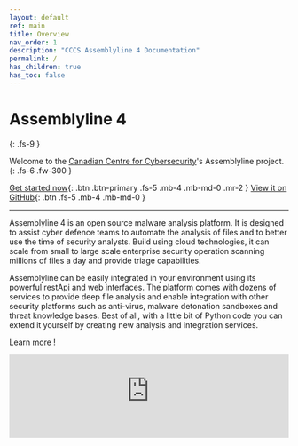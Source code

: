 ```yaml
---
layout: default
ref: main
title: Overview
nav_order: 1
description: "CCCS Assemblyline 4 Documentation"
permalink: /
has_children: true
has_toc: false
---
```


<script>
  function resizeIframe(obj) {
    obj.style.height = obj.contentWindow.document.body.scrollHeight + 'px';
  }
</script>

<script src="https://ajax.googleapis.com/ajax/libs/jquery/1.11.0/jquery.min.js"></script>


# Assemblyline 4
{: .fs-9 }

Welcome to the [Canadian Centre for Cybersecurity](https://www.cyber.gc.ca/en)'s Assemblyline project.
{: .fs-6 .fw-300 }

[Get started now](./docs/public_beta.html){: .btn .btn-primary .fs-5 .mb-4 .mb-md-0 .mr-2 } [View it on GitHub](https://github.com/CybercentreCanada?q=assemblyline){: .btn .fs-5 .mb-4 .mb-md-0 }

---

Assemblyline 4 is an open source malware analysis platform. It is designed to assist cyber defence teams to automate the analysis of files and to better use the time of security analysts.
Build using cloud technologies, it can scale from small to large scale enterprise security operation scanning millions of files a day and provide triage capabilities.

Assemblyline can be easily integrated in your environment using its powerful restApi and web interfaces. The platform  comes with dozens of services to provide deep file analysis and enable integration with other security platforms such as anti-virus, malware detonation sandboxes and threat knowledge bases. Best of all, with a little bit of Python code you can extend it yourself by creating new analysis and integration services.

Learn [more](./docs/overview/how_it_works.html) !



<iframe class="slideshow-iframe" src="https://cybercentrecanada.github.io/assemblyline4_docs/slides/screenshots.html"
style="width:100%" frameborder="0" scrolling="no" onload="resizeIframe(this)">
</iframe>